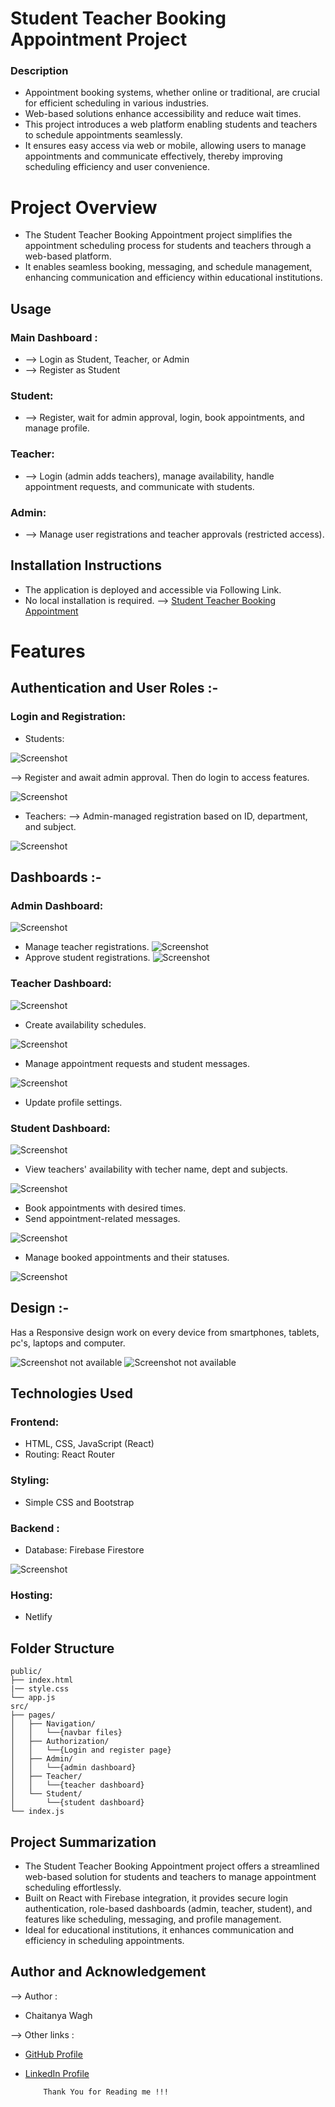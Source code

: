 
# Student Teacher Booking Appointment Project
### Description
- Appointment booking systems, whether online or traditional, are crucial for efficient scheduling in various industries. 
- Web-based solutions enhance accessibility and reduce wait times. 
- This project introduces a web platform enabling students and teachers to schedule appointments seamlessly. 
- It ensures easy access via web or mobile, allowing users to manage appointments and communicate effectively, thereby improving scheduling efficiency and user convenience.
# Project Overview
- The Student Teacher Booking Appointment project simplifies the appointment scheduling process for students and teachers through a web-based platform. 
- It enables seamless booking, messaging, and schedule management, enhancing communication and efficiency within educational institutions.


## Usage

### Main Dashboard : 
- --> Login as Student, Teacher, or Admin 
- --> Register as Student

### Student: 
- --> Register, wait for admin approval, login, book appointments, and manage profile.

### Teacher: 
- --> Login (admin adds teachers), manage availability, handle appointment requests, and communicate with students.

### Admin: 
- --> Manage user registrations and teacher approvals (restricted access).

## Installation Instructions

- The application is deployed and accessible via Following Link.
- No local installation is required.
--> [Student Teacher Booking Appointment](https://collegeappointments.netlify.app/)

# Features

## Authentication and User Roles :-
### Login and Registration:
- Students: 

![Screenshot](https://lh3.googleusercontent.com/fife/ALs6j_Esie093B2nDbrNU9PQLWzEs2_ObodjujMmjhm_mKI2Npw41XFIfMw07uIbsTVztCALoVRkmemHdx21yEaYnEgKw98EMlMF4TNEIMW1f5Tgt6edQxnj-gm1PUvHXw4lVK4Fo1Y6TQCzC9zhNi7valEUPzoXp_HKhtUY7txoSM1GzcXyl7WP4-8dbkTsUZGLUGcgyUaNiyz-L7rQ-EihcHdD8T2WvPSovORWQ0KH1cRZMABNRDejqC4B7VsufJbPuxESqC-wGi7WKCtqhgZO1fNSkC-htoPagBIcwiDN-JDYGbcxQyMkFiy6woG1nOGu-ouc4DqtcfnPgPH-aE_ZnYP7BytaiS6xvVbtVYCowP-6m8vdu2lbSmojuKCh6Uwz7iE4LHFEyUSiVaS7Cs-5gU4q8idUfBIEykIi0-nWG6P0uBS0AxzZSjdhCd9nIvWh2U3aG4Je_KQpOAvhIv_i69v8NE8UpVkkjbsnfNhi3ByxpNnGdKqvI7XMJEsyVNdV4SNbQ7kfXfrDBb4akBl6DBTuPViU1IU77UbBYq6vbSuQ9eO9xlceepSPMUgL3WCbvPyoiZe9c-Xhw0vMvix0tFqL9IrHeEvQWk_c7INR0ckIr5kHpu1KUnu68KQflZec5pt0RSYVGo-_qBaw9WsmSwBFn_pLGsQLBk7PgLxLH9octY4MMcxCSQLP9deaUgAdLkO_57m8LTYK5dK2ZAyBkewNeHAJDpAI49TxdtuSIOxawTlKprBxeh3yXLUtZvun0QYvJW3iBzvA9gfLaU6pgqMIZ4vhUiRnhw0icX8-Ea5jfVRgR7sdzGpCvKlKIuipKCbsJzn2yYQ7zZI3tRU4XcFukLByX5V4_MGJrkV4epj4p4op9dadDNxphWJ_K0-_jz6PKAj-NohxSyLBhdn0Ywyg_uP7tXd-JQs7caxjC48l9mQ1lhnDCx3Q5KOEx3YGz6QoolRrqcmZyW9WRwboMtUiWpM1UUvIaZm9yhN_Ej3IPjXQBpkOew5XqnMmVoThGNF1vczJ_Ks-pY3waZHIWhwscjuEvbf7K_h-4qamogontrDA=w1910-h937-rw-v1)

--> Register and await admin approval. Then do login to access features. 

![Screenshot](https://lh3.googleusercontent.com/fife/ALs6j_EcT6uBy9gteImIn-SQmxMNMCoiYTlnzounq4DGX3s1HO_B1j8HtzTsRVzhTGTOZN_MViFrAVO9gsLGLDHM4w0gakzw1xkYdjA6vRdydwtuRPh-GwPxXUffalxee-Svg1QBMwJBWp0jrBsGDaDHbu6hsUDf5lINyAhLWanwQl3eTjiVdtpYYEXBuIucc2eFmZFYVN7D4lIhZswsQGbcq317dRqQQ96xGtWqZASU8th-LnwI93antKI0qX_s6h8c0HFqDNrDWHKT282UMPoyAFgyHo_RiRRNMP3TsSc3vD3fSUEur5vCpXwfW5Jv0JJ63GF3--s9Rx0ySAElVQJSzHHquFSrFUHlUWAxzhodj5gJOgA_zqbQzDL7ksQe7jrhiAVgfPXHE8xKJmuJHB8rjP3YxwVZecLlP-LN2g8o0XTr_0k6WNI3A0JEZ-2HLTFbUYVVWBjC8BmuYuBhN69UVtMleg5toovs0Aghpy1_yt9J-tT4pKNpM8j7nHf5eQIeEl01PXdX63XlHZK7_wvPwPO78Oqe4rYbOfv9Lfv5rM_U3X8uJ-Wl1LvjJiX1YMiiLTo6S7ZODgnpXSbaSdU1yjAbFAZo66NVGEzXmS6wwRx7JpApkrUbebUZ_nf0ainqVdZjfc7tj5lfnMMgfnLfG9jUcydo_fTqkfFmqsNZ_-j47fkBevs4_JabLYZMdgvGC3gxLSFkNM7q0eFINByVnQLxrelm6pLdpHFOawQoMccUaa399nWPFEw7u6I6HxcNTnqe2AuQC7mBTyvha6APM5_HVWVtHnRt7KAbIRcMEHdQjGCnzzh-Mbos6PYOxsoE0igoxFeohY86qWsJUMSd1Xf5LpXi0YRUxbf6qSo8zelV6dwLs5wrpVDfqX3mDDs5N41sVMMtMcAUWp98jYoqJ3ajfEyYat9Uh-7tKHdOc-VpYmlV0NOD9ZW3Oz7qnWYCoioFwxr4EoDefqPNkqnB3GnvbHkfqGGicSxp56N2xaYw1odROR7VNbRda4q-FLT6GLbm9safjWaYD0eb8IrYgNYpDytDVdQ0MttsXBouphtI7s0WmA=w1910-h937-rw-v1)

- Teachers: 
--> Admin-managed registration based on ID, department, and subject.

![Screenshot](https://lh3.googleusercontent.com/fife/ALs6j_FybUzJ1HckSsffwAvyk_Et5Z9hMdYZENs-4ySsdpS5hKa0uLcPBkl1LIxVHSc_sqaaXAbKPxC1qPMqJ4yJOrkO9lWPHnG8VcL5nFeXMr_lUqeyqkcNBm9_FH4XQopt2VZHZy8-jyVrIuVf4NFH-Rh40Z9-ULk9t8PHzK-hviL7zBaSNDjBWB9QDD8seZOxQrB9UbJLqMewfuSduY_91g_FgXE221ypEjB6Xp9HTAxPnYGirUp06Giu6Lhb6nYeLWtr7DzybbSsz7J-jxrVndkWQMdiqqwNhcqeaGvUu8axh_hdSSYXR5in8DB5G1ehPE62A5JpvmFHDS87iX14-3U5-3wECdRI7LK02RI48wROp82wgaMxYmZUnc4OFvRU7RmvzdeUCDdkGXGxSCJ9Vk2LgfhIQcbJKdx6QrKkNdIyc01Pyeg5HurWCYvRhuzjmj7O3gSiJ_QXEptpWJrT-E6OE6y0tkLeJOG4gUjzlKJtBogASjk2XGm6YnhpAFS9y6dvnNukFqk0AKCeyothIhwjXbYl_q3Zowjx4Rb9Xu6tyFOYOSojlhD551YXuq6kyODN8yopvHQTUtgVf6GTw-LbMtof1-KcK7-LX-gLbFwSS0NEHQV7u_xUEfmLxA_zBKnzWRCnatqpmHmZSVaXvPHAMmEhDKENlUqb6t_24cUh2XEVog4CiqcGuzL_MOmjYdEk6wHC_lQgAE9eS3287d9QuMHZfQXMDV534Y8m9XkEohL6mVJPc09re34yfZ9_bSGYq-LDT53kJRJJWjF8W3vYQJd4mKvzCfhaHz_34o4Q8S20WWZ7_hrh-a26N9Tb6sRin_POXVNG44VEa61kSAHFl1vXu0KMzw1ne4B7XDRXNnWl9OSHFCjYcT0mX8l0LgFCic8NX21-H7r_ZxtkOLrMM6BhLQcge5nlsagehzOvh6YE2-RsWpMi__KxwStKvtwOmcPOpg14wOkm73VL4ZfG7Fsf0VicjSSPJVHJoZztkioWqL772gpptbR-7EHGDL7fQJkQTxQkF0Hfk4dlltBECw9vUOBir95jYCdP1I_x6IneTw=w1910-h937-rw-v1)

## Dashboards :-
### Admin Dashboard:
![Screenshot](https://lh3.googleusercontent.com/u/0/drive-viewer/AKGpihZutFlw29dVR4j8oDAQkH18y8GDN2w096SocpdAVxadep7ghHE5IkIE1JSkjiSOmy9nS_wmHDgDuq1b7AX1Rudyo2ZaM8Mc7RQ=w1910-h937-rw-v1)
- Manage teacher registrations.
![Screenshot](https://lh3.googleusercontent.com/u/0/drive-viewer/AKGpihZQ7DFIWkMVCUPSqv7bRYOfMmWQLWu17E7rRHjYJhjyxFM_mgrGRUt_VkwovNOFgLmbt4W1SmdYfMW1jna8ACVfY6rvQJi2Sg=w1910-h937-rw-v1)
- Approve student registrations.
![Screenshot](https://lh3.googleusercontent.com/u/0/drive-viewer/AKGpihYIco3wyTqpUe-GeQuCJM25anVuS2_NLjrUImviRsZPPXOY6x3f8NK2OtNCj5XaFh44Gl5i4BkAjj9H-R21FngAAhzDv72XX-4=w1910-h937-rw-v1)

### Teacher Dashboard:

![Screenshot](https://lh3.googleusercontent.com/fife/ALs6j_GTQ2UM1-LcmEora8HtbmZG-5e08eRgFRq54VNjjk5mq39J_vbdr4nh-BRhaBpGu7kGRNljW1fLy-gfjTeloLSOMkOYHQ88bwzNDLWanmuTRIFzjeaXSrEsfF-morPZceotwv7uaIg2mvOwwnJf202hrjIqSkBZPZDt9HcddBeFyWFuLX3A3cVyPHzMcYy7FemSCbDjG15dgUrk0e8yPsVX0_HwelZFKOnzD6WxOFUPde5dMU7Y6U9ITT70SjlOsVO8hUtg8mQOi10PRKwhOtYu_lr4iyEILVqnj-sRlsJS5n6ZYhezmIxerwyZbgXwjl88bYQDI4Gc6Gto0gw8rFtRXHNiSRms_aL7Fpm8NyhppQHBrlJ6khcs-hxcFrw3aZcqDHKq6zG5vvIM1ICCLxyeXvUJrL1550rF5_mrBuvibSGEfZ3AR2k2YM8TC88abCQMfsjiPCsK0f3ihO3c3_2LFzJ2x7RQqtZ0_OeKE_EyvSBq3Cuh3Jmwr8VUNk1WXmFjgULpntRba0B7wh6cyFqrd3IM5Nk9qRA-SwgXxU3ZXH8UHsbZkf4ffp7bJzkyhJZ4DepDR3D1eXYFV8FjgteTq9ePvs8wzGLtiK6oGwD8w1dfARnc0ocV7BqjOAzSucuHfOcSsyc8vQJ2uzlqVRmPobYgbk3XtbkSoJjcUe1DvGlOzOrkju5Oei7otEVawKsMWOFo-B8E35w9YxWhlR8jpvNAYeTQspzmamfZYzvPkjD5vaWouYsPJ2mQFSthuVbXfnXATZS8wuUwDVchIYmHUtlRC48zhLkiN66DtpE9bg4TMV--gax80TOST2ytIohUckNdjjPd3h0oDeq8MxRu0w4lO0IBJeIdtO3Yhk2hzrL3bib4iyx8S6K9Nd107RpWMmV4JoL1o5euH1CSzmqGnYbCPEGHzZIy7Eh0LtAcN9-AcpTnwhj-6BSGoAhGJzrZOZfKKLGVIlnnC1TUKdtMbu5ycvt0dTaAGukZo4M1yImfOkymFF_DsrGPBpHOrsps3-HZLxAEowEVNrn87ygCntxDFhD7Zh5itSWsDqqEsbYWOg=w1910-h937-rw-v1)

- Create availability schedules.

![Screenshot](https://lh3.googleusercontent.com/fife/ALs6j_H0pRn2oVtt57s8vXfIti3EiHSKe1aCp9Jqv0bwUDJLi6WQnK0NLLKsmT4QFeOen3YRo_w2yaaNEYi4SRN4YEcF9jfoYMgEPXBiG36xAArH8_XOAuXZ0kQQmKlM2R7-k0tjJVgeg2J8anBAUpe7LE53XClM6QpQfvo-IQ_Va09SG3_NU5Z7rX1LQ-vGiTYMxPhCp0G-LlEW0Ky6BKqJE0360MUTWu89xp4Xph1Dmr6p6rPqFeAHSj_Zmkpd1jB5gt0CFEVmaXQ5_-s2x54jDSEBa_54kIGBFejaSW3tQC9Km8LjDL7_ijMn2LzCiErXy2XuGlFNhuGWWIrmHzLQ9Xlpxrq3OCMq3QLGo_Wt8BblVzjeH_mIpX-8KKGsD9KWg_-4mwPYt6FgvmOnAxYhVLego9R6def-tvXu_Qhv6mYGPeTecswUt1S7Vk_pVN5HozDKxRewyMQI0-YLqi0cswY-1L-mOUPgBXGktlySdASffqYizMxdBD1estjerJqvTM25pmrdbRZArPplQvp_cjdlJMPZmHhsK0uXnlQIk_ELrArtCtzSSdg6LYWKIXHySIaRtvGYWLnKmDlvJ8cRPq_8oWSnMMGG0nT3Zrps3ga2_DhF5s5xuft0uqJwl66zEFuAQsWRi4Mn5g4edQ9wtbixDqqvhvDhiv7Li--6lY27QPejAxbRGAKKRZLl_6LkyStb8_BU3zE4dHwdVGQe-5mHwfazg2fOszo4L8t-tAkL7ykmAxm2i1-SQcuLwxhHm-2BjoAsBDloQ0j9VrFVFfLrXvpk1gjRXUlnYUjlulQtqxsvLyQAkTG_YTcV5MptMEq4PYEuCla9-oB8xEtMbNsZwOPQb0ARiuf_LibTTt5RfSc3aKULlKqixNY5Ej9ZOVPEo2_RnJM1s0yPrVv4v7lieQVcGUI_Ja7669IjwS77c0Fs2loZlxLU-uhA3DUcPZYYQ8IX069wsUgcahqLfHMioxfSCJZ7BPcm4v3dACI3iBGTftsaW3Ap3e-QY-mllKhGvPYdow-sg7erxFxbTr7DbBRY9Xe-3AZz9P9ys63s3LkXGg=w1910-h937-rw-v1)

- Manage appointment requests and student messages.

![Screenshot](https://lh3.googleusercontent.com/u/0/drive-viewer/AKGpiha_GkH6YoPSID0X6UiBPY0ziHxKcvfFXArs7Jhua4tLTrPPOYX-bR7ocB0bhhl6qlsUyXQXLGeLRHSglTgPiiJRak34BlSB5gQ=w1910-h937-rw-v1)

- Update profile settings.

### Student Dashboard:
![Screenshot](https://lh3.googleusercontent.com/u/0/drive-viewer/AKGpihZKPeYjgaJs0Y1cc-lwOS8zgwzkd_ZAsSzD9xfE49gXEMqHnrSNx1AwG8hO_YTQU94pDUZP3zOyTCyacBMEx1jziQn7iaqni2Q=w1910-h937-rw-v1)

- View teachers' availability with techer name, dept and  subjects.

![Screenshot](https://lh3.googleusercontent.com/u/0/drive-viewer/AKGpihb9kYgH7qzP_Gru6e42KxihYBKHQ380717v8N5okQL-gYuZsmUV5Oi4jiqBd59sAECUMjjzwhfq8oGkVdCOoHW9DG_fKc_UeS0=w1910-h937-rw-v1)

- Book appointments with desired times.
- Send appointment-related messages.

![Screenshot](https://lh3.googleusercontent.com/fife/ALs6j_GCjKVi9Wv0UZUbFR9CzE1jUJWH9A8WZdQH54M0TOjrKV152_liy0yDMRUO8rN5jJuOJx9BeHVn-OGK8maHgWQTESrI7F99krB0LL3Fg7NeeVqqqMMGMk5UmvsKT_Tk4R3vJYCKibc0zb8b9ViEbTdfCWzPh5d0e66--gLcwrQGmTBiZbmayhboZJ6esfeC7cbVfI2_duCxnmjdDSijjsRiJ20gw1mADzmEYdFoieLVFrY3LSB9as97wMX3beJLb90Y_WvPChUpkFG0M-OdYgPsJn7uEj_C5piqd5jpObYfiFr58C2_h8GsI_fmR4NJBBZQh3ojaiVmtliLRBwtxdKZI2VrGrrXNqL2jB6XBRwD-d6K0wNzodujgKIjT7UcR3irhwDa8M3wWe5PCPEPqJZqeH6ouwiuRPHgzWVCgRYm0nsNzFrwpDIFSIHUOaH73AUWFiIJrXR1xfnGFwNkaGyPpkrdYOaFHxCFMK7kWjOiHK3CiJgjyWZjfwLI9o-noPsRQe1beXlo4rxuDFvBblNoNMsKTkyqZjm8LeMJmqd84qX5hjqJjDMuBtYL73wODBk_ILW3DBUaztHRKh_q_gDOV4i3ZD6EuFRwXt4bxBaqcyM9XBznbxmvmwoSyiIwtmRxgzDkvJpywvJC2fuWr6hE4vdA0TNKhv-WkNsupg9EAHMWBJ5w2DSmq82_HX8BOSmsWuX6OUnF1_VfqQU-jn3YYVh-Ub_jw9UH078GrygIE9qx2CWSBDmyyqcFNktcJ3EczxPdfkrkNh4r7Fk04D9OjdGhkXue8GH_alWpIUH_VSGgNuPaTyyq7rdwaSmu2SIM3R3a6Nv40qXakmNgYHHfU4ii7nEbfJe0DYn0f84foSkw3cEIE1Cz3Yd1yJxZUqxSjq0KgoJLMDuXkVlCPmcW0p2zN48AeI_s_7ZvvyhEeeoTW8Gg0fK8NqJ47LGtsPvcELv0GzwdRABYJvsTVDpQg6fcRxhyfH2IrRoUFFu9jvFGuHZvlo_WiZ8YMtGJCpfPBULgMRKyfSNHRTfG_3_eUyXRAt5saCB22HphKQdxFGQhOg=w1910-h937-rw-v1)

- Manage booked appointments and their statuses.

![Screenshot](https://lh3.googleusercontent.com/u/0/drive-viewer/AKGpihbgp78qCzKtUerUjixQh1ahJHjY2G6_cIioFfcUq8JsCu37ngCcjKJYsKpTP2zXcpx065tRYDkZ5R9Kh3g0YVqGYc2KZFH6bys=w1910-h937-rw-v1)



## Design :-
Has a Responsive design work on every device from smartphones, tablets, pc's, laptops and computer.

![Screenshot not available](https://lh3.googleusercontent.com/u/0/drive-viewer/AKGpihatvrnxLoayy_th6FRrXCusy83cVXRcAXU2jYMz-SlIxBylIwRPuzndB1apeL51a133nQRljaKSbuGenHUrsaZkk3qLyIJ6xx0=w1910-h937-rw-v1)
![Screenshot not available](https://lh3.googleusercontent.com/u/0/drive-viewer/AKGpihaPSBivujNwVE0s_Ynr9JEvK5tIpp-LCBcuBdDtfXhtBt8fBwrfKYbFqidPmRF6r3nSK83Lgw5O-yFk_W2Nr_0tuc6yzKg55s0=w1910-h937-rw-v1)

## Technologies Used
### Frontend: 
 - HTML, CSS, JavaScript (React)
 - Routing: React Router
### Styling: 
 - Simple CSS and Bootstrap

### Backend :
 - Database: 
    Firebase Firestore

![Screenshot](https://lh3.googleusercontent.com/u/0/drive-viewer/AKGpihYiIdN8dIpId2_c6SiHuMO952krF3Z9pJKMeDGc7QtffQ6h9s8JghD_cfW8O-5We_uFjnVguDXfGjnrOs9EatQKXJok3lDrpC0=w1910-h937-rw-v1)

### Hosting:
 - Netlify
## Folder Structure

    public/
    ├── index.html
    |── style.css
    └── app.js
    src/
    ├── pages/
    │   ├── Navigation/ 
    │   │   └──{navbar files}
    │   ├── Authorization/ 
    │   │   └──{Login and register page}
    │   ├── Admin/ 
    │   │   └──{admin dashboard}
    │   ├── Teacher/ 
    │   │   └──{teacher dashboard}
    │   └── Student/ 
    │       └──{student dashboard}
    └── index.js

## Project Summarization 

- The Student Teacher Booking Appointment project offers a streamlined web-based solution for students and teachers to manage appointment scheduling effortlessly. 
- Built on React with Firebase integration, it provides secure login authentication, role-based dashboards (admin, teacher, student), and features like scheduling, messaging, and profile management. 
- Ideal for educational institutions, it enhances communication and efficiency in scheduling appointments.
## Author and Acknowledgement

--> Author : 
- Chaitanya Wagh

--> Other links : 

- [GitHub Profile](https://github.com/Chaitron67)
- [LinkedIn Profile](https://www.linkedin.com/in/chaitanya-wagh-3575932ba/)

          Thank You for Reading me !!!

